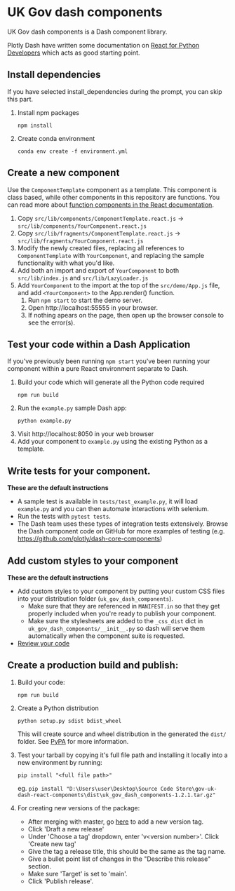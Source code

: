 # UK Gov dash components

UK Gov dash components is a Dash component library.

Plotly Dash have written some documentation on
[React for Python Developers](https://dash.plotly.com/react-for-python-developers)
which acts as good starting point.

## Install dependencies

If you have selected install_dependencies during the prompt, you can skip this part.

1. Install npm packages
    ```
    npm install
    ```
2. Create conda environment 
    ```
    conda env create -f environment.yml 
    ```

## Create a new component

Use the `ComponentTemplate` component as a template.
This component is class based, while other components in this repository are functions.
You can read more about [function components in the React documentation](https://reactjs.org/docs/components-and-props.html#function-and-class-components). 

1. Copy `src/lib/components/ComponentTemplate.react.js` -> `src/lib/components/YourComponent.react.js`
1. Copy `src/lib/fragments/ComponentTemplate.react.js` -> `src/lib/fragments/YourComponent.react.js`
1. Modify the newly created files, replacing all references to `ComponentTemplate` with `YourComponent`, and replacing the sample functionality with what you'd like.
1. Add both an import and export of `YourComponent` to both `src/lib/index.js` and `src/lib/LazyLoader.js`
1. Add `YourComponent` to the import at the top of the `src/demo/App.js` file, and add `<YourComponent>` to the App.render() function.
    1. Run `npm start` to start the demo server.
    1. Open http://localhost:55555 in your browser.
    1. If nothing apears on the page, then open up the browser console to see the error(s).

## Test your code within a Dash Application

If you've previously been running `npm start` you've been running your component within a pure React environment separate to Dash.

1. Build your code which will generate all the Python code required
    ```
    npm run build
    ```
2. Run the `example.py` sample Dash app:
    ```
    python example.py
    ```
3. Visit http://localhost:8050 in your web browser
4. Add your component to `example.py` using the existing Python as a template.

## Write tests for your component.

__These are the default instructions__

- A sample test is available in `tests/test_example.py`, it will load `example.py` and you can then automate interactions with selenium.
- Run the tests with `pytest tests`.
- The Dash team uses these types of integration tests extensively. Browse the Dash component code on GitHub for more examples of testing (e.g. https://github.com/plotly/dash-core-components)

## Add custom styles to your component

__These are the default instructions__

- Add custom styles to your component by putting your custom CSS files into your distribution folder (`uk_gov_dash_components`).
    - Make sure that they are referenced in `MANIFEST.in` so that they get properly included when you're ready to publish your component.
    - Make sure the stylesheets are added to the `_css_dist` dict in `uk_gov_dash_components/__init__.py` so dash will serve them automatically when the component suite is requested.
- [Review your code](./review_checklist.md)

## Create a production build and publish:

1. Build your code:
    ```
    npm run build
    ```
2. Create a Python distribution
    ```
    python setup.py sdist bdist_wheel
    ```
    This will create source and wheel distribution in the generated the `dist/` folder.
    See [PyPA](https://packaging.python.org/guides/distributing-packages-using-setuptools/#packaging-your-project)
    for more information.

3. Test your tarball by copying it's full file path and installing it locally into a new environment by running:
    ```
    pip install "<full file path>"
    ```
    eg. `pip install "D:\Users\user\Desktop\Source Code Store\gov-uk-dash-react-components\dist\uk_gov_dash_components-1.2.1.tar.gz"`

4. For creating new versions of the package:
    - After merging with master, go [here](https://github.com/communitiesuk/gov-uk-dash-react-components/releases/) to add a new version tag.
    - Click 'Draft a new release'
    - Under 'Choose a tag' dropdown, enter 'v&lt;version number&gt;'. Click 'Create new tag'
    - Give the tag a release title, this should be the same as the tag name.
    - Give a bullet point list of changes in the "Describe this release" section.
    - Make sure 'Target' is set to 'main'.
    - Click 'Publish release'.
